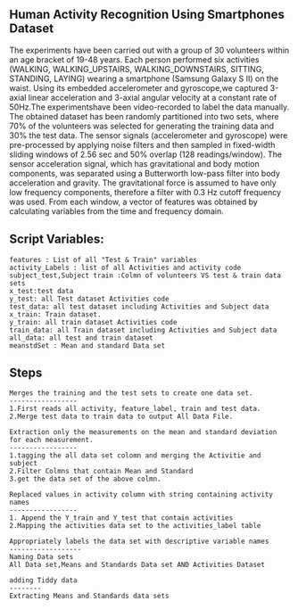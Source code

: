 Human Activity Recognition Using Smartphones Dataset
----------------------------------------------------
The experiments have been carried out with a group of 30 volunteers within an age bracket of 19-48 years.
Each person performed six activities (WALKING, WALKING_UPSTAIRS, WALKING_DOWNSTAIRS, SITTING, STANDING, LAYING)
wearing a smartphone (Samsung Galaxy S II) on the waist.
Using its embedded accelerometer and gyroscope,we captured 3-axial linear acceleration and 3-axial angular velocity
at a constant rate of 50Hz.The experimentshave been video-recorded to label the data manually.
The obtained dataset has been randomly partitioned into two sets, where 70% of the volunteers was selected for 
generating the training data and 30% the test data.
The sensor signals (accelerometer and gyroscope) were pre-processed by applying noise filters and then sampled
in fixed-width sliding windows of 2.56 sec and 50% overlap (128 readings/window).
The sensor acceleration signal, which has gravitational and body motion components, was separated using 
a Butterworth low-pass filter into body acceleration and gravity.
The gravitational force is assumed to have only low frequency components, therefore a filter with 0.3 Hz cutoff
frequency was used. 
From each window, a vector of features was obtained by calculating variables from the time and frequency domain.

Script Variables:
-----------------
    features : List of all "Test & Train" variables
    activity_Labels : list of all Activities and activity code
    subject_test,Subject train :Colmn of volunteers VS test & train data sets 
    x_test:test data
    y_test: all Test dataset Activities code
    test_data: all test dataset including Activities and Subject data
    x_train: Train dataset.
    y_train: all train dataset Activities code
    train_data: all Train dataset including Activities and Subject data
    all_data: all test and train dataset
    meanstdSet : Mean and standard Data set
    
    
    
Steps
-----
    Merges the training and the test sets to create one data set.
    -----------------
    1.First reads all activity, feature_label, train and test data.
    2.Merge test data to train data to output All Data File.
    
    Extraction only the measurements on the mean and standard deviation for each measurement.
    -----------------
    1.tagging the all data set colomn and merging the Activitie and subject
    2.Filter Colmns that contain Mean and Standard
    3.get the data set of the above colmn.
    
    Replaced values in activity column with string containing activity names
    -----------------
    1. Append the Y_train and Y_test that contain activities
    2.Mapping the activities data set to the activities_label table
    
    Appropriately labels the data set with descriptive variable names
    ------------------
    Naming Data sets
    All Data set,Means and Standards Data set AND Activities Dataset
    
    adding Tiddy data
    --------
    Extracting Means and Standards data sets
